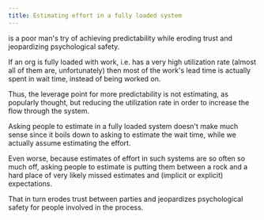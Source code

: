 ```yaml
---
title: Estimating effort in a fully loaded system
---
```

is a poor man's try of achieving predictability while eroding trust and jeopardizing psychological safety.

If an org is fully loaded with work, i.e. has a very high utilization rate (almost all of them are, unfortunately) then most of the work's lead time is actually spent in wait time, instead of being worked on.

Thus, the leverage point for more predictability is not estimating, as popularly thought, but reducing the utilization rate in order to increase the flow through the system.

Asking people to estimate in a fully loaded system doesn't make much sense since it boils down to asking to estimate the wait time, while we actually assume estimating the effort.

Even worse, because estimates of effort in such systems are so often so much off, asking people to estimate is putting them between a rock and a hard place of very likely missed estimates and (implicit or explicit) expectations.

That in turn erodes trust between parties and jeopardizes psychological safety for people involved in the process.
